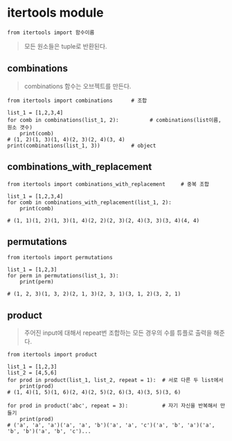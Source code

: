 # itertools module
```
from itertools import 함수이름
```
> 모든 원소들은 tuple로 반환된다.

## combinations
> combinations 함수는 오브젝트를 만든다.
```
from itertools import combinations      # 조합

list_1 = [1,2,3,4]
for comb in combinations(list_1, 2):          # combinations(list이름, 원소 갯수)
    print(comb)
# (1, 2)(1, 3)(1, 4)(2, 3)(2, 4)(3, 4)
print(combinations(list_1, 3))          # object
```

## combinations_with_replacement
```
from itertools import combinations_with_replacement     # 중복 조합

list_1 = [1,2,3,4]
for comb in combinations_with_replacement(list_1, 2):
    print(comb)

# (1, 1)(1, 2)(1, 3)(1, 4)(2, 2)(2, 3)(2, 4)(3, 3)(3, 4)(4, 4)
```

## permutations
```
from itertools import permutations

list_1 = [1,2,3]
for perm in permutations(list_1, 3):
    print(perm)

# (1, 2, 3)(1, 3, 2)(2, 1, 3)(2, 3, 1)(3, 1, 2)(3, 2, 1)
```

## product
> 주어진 input에 대해서 repeat번 조합하는 모든 경우의 수를 튜플로 출력을 해준다.
```
from itertools import product

list_1 = [1,2,3]
list_2 = [4,5,6]
for prod in product(list_1, list_2, repeat = 1):  # 서로 다른 두 list에서 
    print(prod)
# (1, 4)(1, 5)(1, 6)(2, 4)(2, 5)(2, 6)(3, 4)(3, 5)(3, 6)

for prod in product('abc', repeat = 3):           # 자기 자신을 반복해서 만들기
    print(prod)
# ('a', 'a', 'a')('a', 'a', 'b')('a', 'a', 'c')('a', 'b', 'a')('a', 'b', 'b')('a', 'b', 'c')...
```

